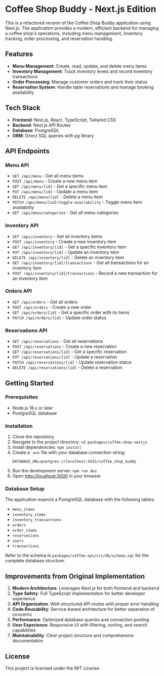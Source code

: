 # Coffee Shop Buddy - Next.js Edition

This is a refactored version of the Coffee Shop Buddy application using Next.js. The application provides a modern, efficient backend for managing a coffee shop's operations, including menu management, inventory tracking, order processing, and reservation handling.

## Features

- **Menu Management**: Create, read, update, and delete menu items
- **Inventory Management**: Track inventory levels and record inventory transactions
- **Order Processing**: Manage customer orders and track their status
- **Reservation System**: Handle table reservations and manage booking availability

## Tech Stack

- **Frontend**: Next.js, React, TypeScript, Tailwind CSS
- **Backend**: Next.js API Routes
- **Database**: PostgreSQL
- **ORM**: Direct SQL queries with pg library

## API Endpoints

### Menu API

- `GET /api/menu` - Get all menu items
- `POST /api/menu` - Create a new menu item
- `GET /api/menu/[id]` - Get a specific menu item
- `PUT /api/menu/[id]` - Update a menu item
- `DELETE /api/menu/[id]` - Delete a menu item
- `PATCH /api/menu/[id]/toggle-availability` - Toggle menu item availability
- `GET /api/menu/categories` - Get all menu categories

### Inventory API

- `GET /api/inventory` - Get all inventory items
- `POST /api/inventory` - Create a new inventory item
- `GET /api/inventory/[id]` - Get a specific inventory item
- `PUT /api/inventory/[id]` - Update an inventory item
- `DELETE /api/inventory/[id]` - Delete an inventory item
- `GET /api/inventory/[id]/transactions` - Get all transactions for an inventory item
- `POST /api/inventory/[id]/transactions` - Record a new transaction for an inventory item

### Orders API

- `GET /api/orders` - Get all orders
- `POST /api/orders` - Create a new order
- `GET /api/orders/[id]` - Get a specific order with its items
- `PATCH /api/orders/[id]` - Update order status

### Reservations API

- `GET /api/reservations` - Get all reservations
- `POST /api/reservations` - Create a new reservation
- `GET /api/reservations/[id]` - Get a specific reservation
- `PUT /api/reservations/[id]` - Update a reservation
- `PATCH /api/reservations/[id]` - Update reservation status
- `DELETE /api/reservations/[id]` - Delete a reservation

## Getting Started

### Prerequisites

- Node.js 18.x or later
- PostgreSQL database

### Installation

1. Clone the repository
2. Navigate to the project directory: `cd packages/coffee-shop-nextjs`
3. Install dependencies: `npm install`
4. Create a `.env` file with your database connection string:
   ```
   DATABASE_URL=postgres://localhost:5432/coffee_shop_buddy
   ```
5. Run the development server: `npm run dev`
6. Open [http://localhost:3000](http://localhost:3000) in your browser

### Database Setup

The application expects a PostgreSQL database with the following tables:
- `menu_items`
- `inventory_items`
- `inventory_transactions`
- `orders`
- `order_items`
- `reservations`
- `users`
- `transactions`

Refer to the schema in `packages/coffee-ops/src/db/schema.sql` for the complete database structure.

## Improvements from Original Implementation

1. **Modern Architecture**: Leverages Next.js for both frontend and backend
2. **Type Safety**: Full TypeScript implementation for better developer experience
3. **API Organization**: Well-structured API routes with proper error handling
4. **Code Reusability**: Service-based architecture for better separation of concerns
5. **Performance**: Optimized database queries and connection pooling
6. **User Experience**: Responsive UI with filtering, sorting, and search capabilities
7. **Maintainability**: Clear project structure and comprehensive documentation

## License

This project is licensed under the MIT License.